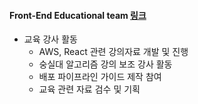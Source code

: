 #### Front-End Educational team [링크](https://www.codestates.com/)
  - 교육 강사 활동
    - AWS, React 관련 강의자료 개발 및 진행
    - 숭실대 알고리즘 강의 보조 강사 활동
    - 배포 파이프라인 가이드 제작 참여
    - 교육 관련 자료 검수 및 기획